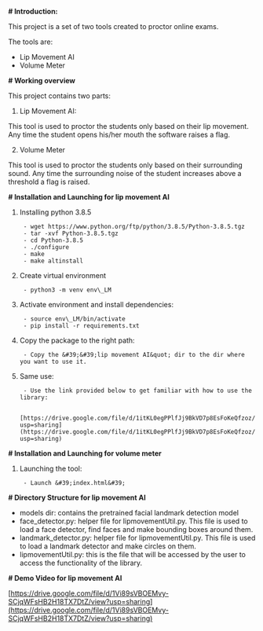 **# Introduction:**

This project is a set of two tools created to proctor online exams.

The tools are:

- Lip Movement AI
- Volume Meter

**# Working overview**

This project contains two parts:

1. Lip Movement AI:

This tool is used to proctor the students only based on their lip movement. Any time the student opens his/her mouth the software raises a flag.

2. Volume Meter

This tool is used to proctor the students only based on their surrounding sound. Any time the surrounding noise of the student increases above a threshold a flag is raised.

**# Installation and Launching for lip movement AI**

1. Installing python 3.8.5

		- wget https://www.python.org/ftp/python/3.8.5/Python-3.8.5.tgz
		- tar -xvf Python-3.8.5.tgz
		- cd Python-3.8.5
		- ./configure
		- make
		- make altinstall

2. Create virtual environment

		- python3 -m venv env\_LM

3. Activate environment and install dependencies:

		- source env\_LM/bin/activate
		- pip install -r requirements.txt

1. Copy the package to the right path:

		- Copy the &#39;&#39;lip movement AI&quot; dir to the dir where you want to use it.

4. Same use:

		- Use the link provided below to get familiar with how to use the library:

		[https://drive.google.com/file/d/1itKL0egPPlfJj9BkVD7p8EsFoKeQfzoz/view?usp=sharing](https://drive.google.com/file/d/1itKL0egPPlfJj9BkVD7p8EsFoKeQfzoz/view?usp=sharing)

**# Installation and Launching for volume meter**

1. Launching the tool:

		- Launch &#39;index.html&#39;

**# Directory Structure for lip movement AI**

- models dir: contains the pretrained facial landmark detection model
- face\_detector.py: helper file for lipmovementUtil.py. This file is used to load a face detector, find faces and make bounding boxes around them.
- landmark\_detector.py: helper file for lipmovementUtil.py. This file is used to load a landmark detector and make circles on them.
- lipmovementUtil.py: this is the file that will be accessed by the user to access the functionality of the library.

**# Demo Video for lip movement AI**

[https://drive.google.com/file/d/1Vi89sVBOEMvy-SCjqWFsHB2H18TX7DtZ/view?usp=sharing](https://drive.google.com/file/d/1Vi89sVBOEMvy-SCjqWFsHB2H18TX7DtZ/view?usp=sharing)
